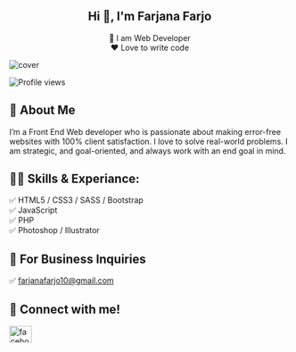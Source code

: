 
<h2 align="center"> Hi 👋, I'm Farjana Farjo</h2>
<p align="center">
  👑 I am Web Developer</br>
  ❤️ Love to write code
</p>

![cover]([https://raw.githubusercontent.com/farjanafarjo10/farjanafarjo10/main/Banner.png](https://gifdb.com/gif/coding-skills-loading-dk68v8z0hevjpuiv.html?embed=true))

![Profile views](https://gpvc.arturio.dev/farjanafarjo10)  

## 🚀 About Me
<p>I’m a Front End Web developer who is passionate about making error-free websites with 100% client satisfaction. I love to solve real-world problems. I am strategic, and goal-oriented, and always work with an end goal in mind.</p>

## 👨‍💻 Skills &amp; Experiance:
✅ HTML5 / CSS3 / SASS / Bootstrap <br>
✅ JavaScript <br>
✅ PHP <br>
✅ Photoshop / Illustrator <br>

## 📧 For Business Inquiries
<p> ✅ <a href="mailto:farjanafarjo10@gmail.com">farjanafarjo10@gmail.com</a></p>

## 🏹 Connect with me!
<p align="left">
<a href="https://fb.com/farjanafarjo10" target="blank"><img align="center" src="https://raw.githubusercontent.com/rahuldkjain/github-profile-readme-generator/master/src/images/icons/Social/facebook.svg" alt="facebook/farjanafarjo10" height="30" width="40" /></a>
</p>



